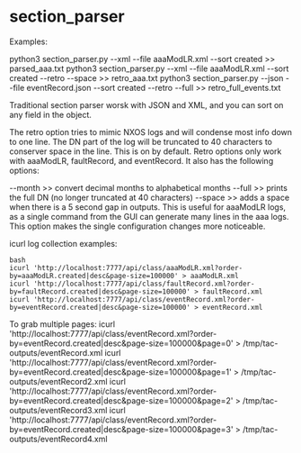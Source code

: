 # section_parser

Examples:


python3 section_parser.py --xml --file aaaModLR.xml --sort created >> parsed_aaa.txt
python3 section_parser.py --xml --file aaaModLR.xml --sort created --retro --space  >> retro_aaa.txt
python3 section_parser.py --json --file eventRecord.json --sort created --retro --full >> retro_full_events.txt


Traditional section parser worsk with JSON and XML, and you can sort on any field in the object.

The retro option tries to mimic NXOS logs and will condense most info down to one line. The DN part of the log
will be truncated to 40 characters to conserver space in the line.  This is on by default. Retro options
only work with aaaModLR, faultRecord, and eventRecord.  It also has the following options:

--month  >> convert decimal months to alphabetical months
--full   >> prints the full DN (no longer truncated at 40 characters)
--space  >> adds a space when there is a 5 second gap in outputs. This is useful for aaaModLR logs,
            as a single command from the GUI can generate many lines in the aaa logs.  This option
            makes the single configuration changes more noticeable.


icurl log collection examples:

    bash
    icurl 'http://localhost:7777/api/class/aaaModLR.xml?order-by=aaaModLR.created|desc&page-size=100000' > aaaModLR.xml
    icurl 'http://localhost:7777/api/class/faultRecord.xml?order-by=faultRecord.created|desc&page-size=100000' > faultRecord.xml
    icurl 'http://localhost:7777/api/class/eventRecord.xml?order-by=eventRecord.created|desc&page-size=100000' > eventRecord.xml 

    
  To grab multiple pages:
    icurl 'http://localhost:7777/api/class/eventRecord.xml?order-by=eventRecord.created|desc&page-size=100000&page=0' > /tmp/tac-outputs/eventRecord.xml
    icurl 'http://localhost:7777/api/class/eventRecord.xml?order-by=eventRecord.created|desc&page-size=100000&page=1' > /tmp/tac-outputs/eventRecord2.xml
    icurl 'http://localhost:7777/api/class/eventRecord.xml?order-by=eventRecord.created|desc&page-size=100000&page=2' > /tmp/tac-outputs/eventRecord3.xml
    icurl 'http://localhost:7777/api/class/eventRecord.xml?order-by=eventRecord.created|desc&page-size=100000&page=3' > /tmp/tac-outputs/eventRecord4.xml
